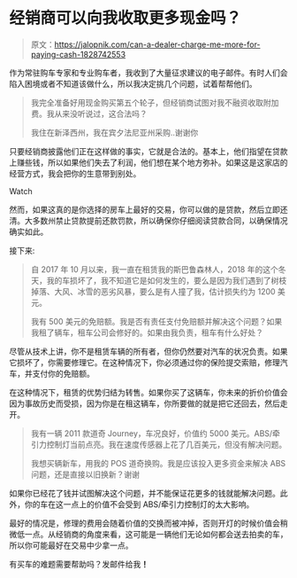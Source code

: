 # 经销商可以向我收取更多现金吗？

> 原文：<https://jalopnik.com/can-a-dealer-charge-me-more-for-paying-cash-1828742553>

作为常驻购车专家和专业购车者，我收到了大量征求建议的电子邮件。有时人们会陷入困境或者不知道该做什么，所以我决定挑几个问题，试着帮帮他们。

> 我完全准备好用现金购买第五个轮子，但经销商试图对我不融资收取附加费。我从来没听说过，这合法吗？
> 
> 我住在新泽西州，我在宾夕法尼亚州采购..谢谢你

只要经销商披露他们正在这样做的事实，它就是合法的。基本上，他们指望在贷款上赚些钱，所以如果他们失去了利润，他们想在某个地方弥补。如果这是这家店的经营方式，我会把你的生意带到别处。

Watch

然而，如果这真的是你选择的房车上最好的交易，你可以做的是贷款，然后立即还清。大多数州禁止贷款提前还款罚款，所以确保你仔细阅读贷款合同，以确保情况确实如此。

接下来:

> 自 2017 年 10 月以来，我一直在租赁我的斯巴鲁森林人，2018 年的这个冬天，我的车损坏了，我不知道它是如何发生的，要么是因为我们遇到了树枝掉落、大风、冰雪的恶劣风暴，要么是有人撞了我，估计损失约为 1200 美元。
> 
> 我有 500 美元的免赔额。我是否有责任支付免赔额并解决这个问题？如果我租了辆车，租车公司会修好的。如果由我负责，租车有什么好处？

尽管从技术上讲，你不是租赁车辆的所有者，但你仍然要对汽车的状况负责。如果它损坏了，你需要修理它。在这种情况下，你必须通过你的保险提交索赔，修理汽车，并支付你的免赔额。

在这种情况下，租赁的优势归结为转售。如果你买了这辆车，你未来的折价价值会因为事故历史而受损，因为你是在租这辆车，你所要做的就是把它还回去，然后走开。

> 我有一辆 2011 款道奇 Journey，车况良好，价值约 5000 美元。ABS/牵引力控制灯当前点亮。我在速度传感器上花了几百美元，但没有解决问题。
> 
> 我想买辆新车，用我的 POS 道奇换购。我是应该投入更多资金来解决 ABS 问题，还是直接以旧换新？谢谢

如果你已经花了钱并试图解决这个问题，并不能保证花更多的钱就能解决问题。此外，你的车在这一点上的价值不会受到 ABS/牵引力控制灯的太大影响。

最好的情况是，修理的费用会随着价值的交换而被冲掉，否则开灯的时候价值会稍微低一点。从经销商的角度来看，这可能是一辆他们无论如何都会送去拍卖的车，所以你可能最好在交易中少拿一点。

有买车的难题需要帮助吗？发邮件给我[](mailto:tom@jalopnik.com)**！**